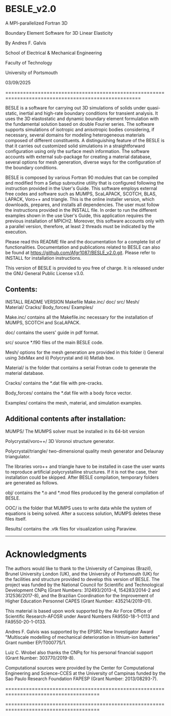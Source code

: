 # BESLE_v2.0

A MPI-parallelized Fortran 3D

Boundary Element Software for 3D Linear Elasticity

By Andres F. Galvis 

School of Electrical & Mechanical Engineering

Faculty of Technology

University of Portsmouth

03/09/2025

====================================================================================================

BESLE is a software for carrying out 3D simulations of solids under 
quasi-static, inertial and high-rate boundary conditions for transient 
analysis. It uses the 3D elastostatic and dynamic boundary element formulation
with the fundamental solution based on double Fourier series. The software 
supports simulations of isotropic and anisotropic bodies considering, if 
necessary, several domains for modeling heterogeneous materials composed of 
different constituents. A distinguishing feature of the BESLE is that it 
carries out customized solid simulations in a straightforward configuration 
using only the surface mesh information. The software accounts with external 
sub-package for creating a material database, several options for mesh generation, 
diverse ways for the configuration of the boundary conditions. 

BESLE is composed by various Fortran 90 modules that can be compiled and 
modified from a Setup subroutine utility that is configured following the 
instruction provided in the User's Guide. This software employs external free
codes and software such as MUMPS, ScaLAPACK, SCOTCH, BLAS, LAPACK, Voro++ and 
triangle. This is the online installer version, which downloads, prepares, and 
installs all dependencies. The user must follow the instructions provided in the INSTALL file. 
In order to run the different examples shown in the use User's Guide, this application
requires the previous installation of MPICH2. Moreover, this software accounts only
with a parallel version, therefore, at least 2 threads must be indicated by the execution. 

Please read this README file and the documentation for a complete list of 
functionalities. Documentation and publications related to BESLE can also 
be found at https://github.com/Afgr1087/BESLE_v2.0.git. Please refer to INSTALL 
for installation instructions.

  This version of BESLE is provided to you free of charge. It is
  released under the GNU General Public License v3.0.


Contents:
-----------------------------------------------------------------------------------

INSTALL     README     VERSION		Makefile
Make.inc/   doc/       src/			Mesh/    
Material/   Cracks/    Body_forces/ Examples/    

Make.inc/   contains all the Makefile.inc necessary for the installation of MUMPS, 
	        SCOTCH and ScaLAPACK.

doc/        contains the users' guide in pdf format.

src/        source *.f90 files of the main BESLE code.

Mesh/	    options for the mesh generation are provided in this folder
	  	    i) General using 3dxMax and ii) Polycrystal and iii) Matlab box.

Material/   is the folder that contains a serial Frotran code to generate the 
	  		material database.

Cracks/		contains the *.dat file with pre-cracks.

Body_forces/ contains the *.dat file with a body force vector.

Examples/	 contains the mesh, material, and simulation examples.


Additional contents after installation:
-----------------------------------------------------------------------------------

MUMPS/		The MUMPS solver must be installed in its 64-bit version	

Polycrystal/voro++/ 	3D Voronoi structure generator.

Polycrystal/triangle/	two-dimensional quality mesh generator and Delaunay triangulator.


The libraries voro++ and triangle have to be installed in case the user wants to
reproduce artificial polycrystalline structures. If it is not the case, their 
installation could be skipped. After BESLE compilation, temporary folders are generated 
as follows.

obj/ 	contains the *.o and *.mod files produced by the general compilation of BESLE.

OOC/	is the folder that MUMPS uses to write data while the system of equations is 
		being solved. After a success solution, MUMPS deletes these files itself.

Results/	contains the .vtk files for visualization using Paraview.

-----------------------------------------------------------------------------------

Acknowledgments
===============
The authors would like to thank to the University of Campinas (Brazil), Brunel University London (UK), 
and the University of Portsmouth (UK) for the facilities and structure provided to develop this version 
of BESLE. The project was funded by the National Council for Scientific and Technological Development 
CNPq (Grant Numbers: 312493/2013-4, 154283/2014-2 and 312536/2017-8), and the Brazilian Coordination for 
the Improvement of Higher Education Personnel CAPES (Grant Number: 435214/2019-01). 

This material is based upon work supported by the Air Force Office of Scientific 
Research-AFOSR under Award Numbers FA9550-18-1-0113 and FA9550-20-1-0133.

Andres F. Galvis was supported by the EPSRC New Investigator Award "Multiscale modelling of mechanical 
deterioration in lithium-ion batteries" Grant number EP/T000775/1.

Luiz C. Wrobel also thanks the CNPq for his personal financial support (Grant Number: 303770/2019-8).

Computational sources were provided by the Center for Computational Engineering and Science-CCES 
at the University of Campinas funded by the Sao Paulo Research Foundation FAPESP (Grant Number: 2013/08293-7).

======================================================================================

======================================================================================
